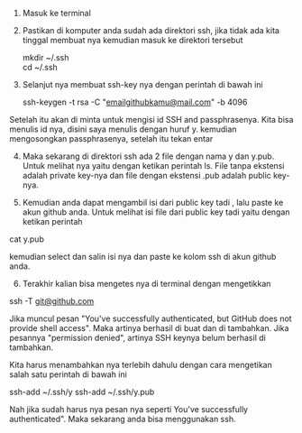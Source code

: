 1. Masuk ke terminal
2. Pastikan di komputer anda sudah ada direktori ssh, jika tidak ada kita tinggal membuat nya kemudian masuk ke direktori tersebut

    mkdir ~/.ssh    
    cd ~/.ssh 
 
3. Selanjut nya membuat ssh-key nya dengan perintah di bawah ini

    ssh-keygen -t rsa -C "emailgithubkamu@mail.com" -b 4096

Setelah itu akan di minta untuk mengisi id SSH and passphrasenya. Kita bisa menulis id nya, disini saya menulis dengan huruf y. kemudian mengosongkan passphrasenya, setelah itu tekan entar

4. Maka sekarang di direktori ssh ada 2 file dengan nama y dan y.pub. Untuk melihat nya yaitu dengan ketikan perintah ls.
File tanpa ekstensi adalah private key-nya dan file dengan ekstensi .pub adalah public key-nya.

5. Kemudian anda dapat mengambil isi dari public key tadi , lalu paste ke akun github anda.
Untuk melihat isi file dari public key tadi yaitu dengan ketikan perintah

cat y.pub

kemudian select dan salin isi nya dan paste ke kolom ssh di akun github anda.

6. Terakhir kalian bisa mengetes nya di terminal dengan mengetikkan 

ssh -T git@github.com

Jika muncul pesan "You've successfully authenticated, but GitHub does not provide shell access". Maka artinya berhasil di buat dan di tambahkan.
Jika pesannya "permission denied", artinya SSH keynya belum berhasil di tambahkan. 

Kita harus menambahkan nya terlebih dahulu dengan cara mengetikan salah satu perintah di bawah ini

ssh-add ~/.ssh/y
ssh-add ~/.ssh/y.pub

Nah jika sudah harus nya pesan nya seperti You've successfully authenticated". Maka sekarang anda bisa menggunakan ssh.
